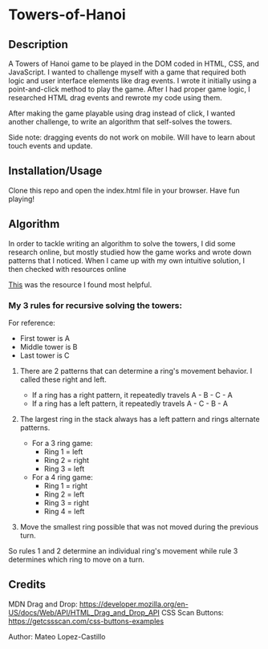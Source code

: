 # Towers-of-Hanoi

## Description

A Towers of Hanoi game to be played in the DOM coded in HTML, CSS, and JavaScript.
I wanted to challenge myself with a game that required both logic and user interface elements like drag events.
I wrote it initially using a point-and-click method to play the game. After I had proper game logic, I researched HTML drag events and rewrote my code using them.

After making the game playable using drag instead of click, I wanted another challenge, to write an algorithm that self-solves the towers.

Side note: dragging events do not work on mobile. Will have to learn about touch events and update.

## Installation/Usage

Clone this repo and open the index.html file in your browser. Have fun playing!

## Algorithm

In order to tackle writing an algorithm to solve the towers, I did some research online, but mostly studied how the game works and wrote down patterns that I noticed. When I came up with my own intuitive solution, I then checked with resources online

[This](https://skorks.com/2010/03/solving-the-towers-of-hanoi-mathematically-and-programmatically-the-value-of-recursion/) was the resource I found most helpful.


### My 3 rules for recursive solving the towers:

For reference:
- First tower is A
- Middle tower is B
- Last tower is C

1. There are 2 patterns that can determine a ring's movement behavior. I called these right and left.
    - If a ring has a right pattern, it repeatedly travels A - B - C - A
    - If a ring has a left pattern, it repeatedly travels A - C - B - A

2. The largest ring in the stack always has a left pattern and rings alternate patterns.
    - For a 3 ring game:
        - Ring 1 = left
        - Ring 2 = right
        - Ring 3 = left
    - For a 4 ring game:
        - Ring 1 = right
        - Ring 2 = left
        - Ring 3 = right
        - Ring 4 = left

3. Move the smallest ring possible that was not moved during the previous turn.


So rules 1 and 2 determine an individual ring's movement while rule 3 determines which ring to move on a turn.


## Credits

MDN Drag and Drop: https://developer.mozilla.org/en-US/docs/Web/API/HTML_Drag_and_Drop_API
CSS Scan Buttons: https://getcssscan.com/css-buttons-examples

Author: Mateo Lopez-Castillo
